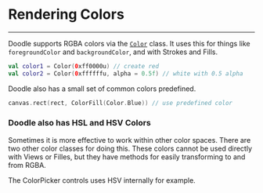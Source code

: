 # Rendering Colors
------------------

Doodle supports RGBA colors via the [`Color`](https://github.com/nacular/doodle/blob/master/Core/src/commonMain/kotlin/io/nacular/doodle/drawing/Color.kt#L12)
class. It uses this for things like `foregroundColor` and `backgroundColor`, and with Strokes and Fills.

```kotlin
val color1 = Color(0xff0000u) // create red
val color2 = Color(0xffffffu, alpha = 0.5f) // white with 0.5 alpha
```

Doodle also has a small set of common colors predefined.

```kotlin
canvas.rect(rect, ColorFill(Color.Blue)) // use predefined color
```

### Doodle also has HSL and HSV Colors

Sometimes it is more effective to work within other color spaces. There are two other color classes for doing this. These colors cannot be used
directly with Views or Filles, but they have methods for easily transforming to and from RGBA.

The ColorPicker controls uses HSV internally for example.
